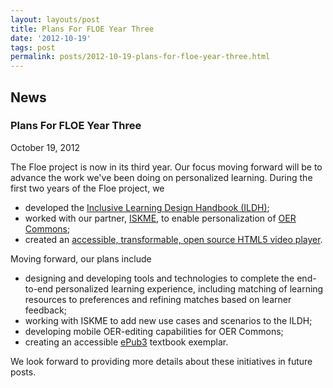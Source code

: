 ```yaml
---
layout: layouts/post
title: Plans For FLOE Year Three
date: '2012-10-19'
tags: post
permalink: posts/2012-10-19-plans-for-floe-year-three.html
---
```

<article class="floe-content floe-news-item">
                <h2> News </h2>
                <h3>Plans For FLOE Year Three</h3>
                <time class="floe-date" datetime="2012-10-19">October 19, 2012</time>
                <p>
                    The Floe project is now in its third year. Our focus moving forward will be to advance the work we've been doing on personalized learning. During the first two years of the Floe project, we
                </p>
                <ul>
                    <li>
                        developed the <a href="http://handbook.floeproject.org/">Inclusive Learning Design Handbook (ILDH)</a>;
                    </li>
                    <li>
                        worked with our partner, <a href="http://www.iskme.org/">ISKME</a>, to enable personalization of <a href="http://www.oercommons.org/">OER Commons</a>;
                    </li>
                    <li>
                        created an <a href="https://build.fluidproject.org/videoPlayer/demos/Mammals.html">accessible, transformable, open source HTML5 video player</a>.
                    </li>
                </ul>
                <p>
                    Moving forward, our plans include
                </p>
                <ul>
                    <li>
                        designing and developing tools and technologies to complete the end-to-end personalized learning experience, including matching of learning resources to preferences and refining matches based on learner feedback;
                    </li>
                    <li>
                        working with ISKME to add new use cases and scenarios to the ILDH;
                    </li>
                    <li>
                        developing mobile OER-editing capabilities for OER Commons;
                    </li>
                    <li>
                        creating an accessible <a href="http://idpf.org/epub/30">ePub3</a> textbook exemplar.
                    </li>
                </ul>
                <p>
                    We look forward to providing more details about these initiatives in future posts.
                </p>
            </article>

